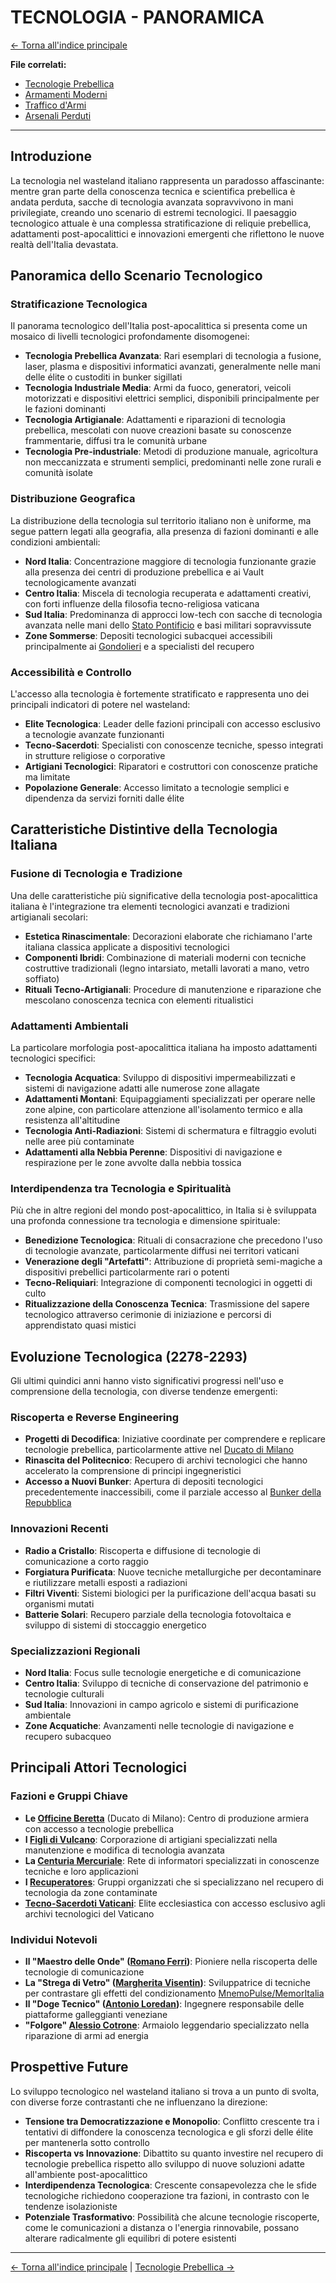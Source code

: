 # TECNOLOGIA - PANORAMICA

[← Torna all'indice principale](../../01-Indice/01.0-indice-principale.md)

**File correlati:**
- [Tecnologie Prebellica](../08-Tecnologia/08.1-tecnologie-prebellica.md)
- [Armamenti Moderni](../08-Tecnologia/08.2-armamenti-moderni.md)
- [Traffico d'Armi](../08-Tecnologia/08.3-traffico-armi.md)
- [Arsenali Perduti](../08-Tecnologia/08.4-arsenali-perduti.md)

---

## Introduzione

La tecnologia nel wasteland italiano rappresenta un paradosso affascinante: mentre gran parte della conoscenza tecnica e scientifica prebellica è andata perduta, sacche di tecnologia avanzata sopravvivono in mani privilegiate, creando uno scenario di estremi tecnologici. Il paesaggio tecnologico attuale è una complessa stratificazione di reliquie prebellica, adattamenti post-apocalittici e innovazioni emergenti che riflettono le nuove realtà dell'Italia devastata.

## Panoramica dello Scenario Tecnologico

### Stratificazione Tecnologica

Il panorama tecnologico dell'Italia post-apocalittica si presenta come un mosaico di livelli tecnologici profondamente disomogenei:

- **Tecnologia Prebellica Avanzata**: Rari esemplari di tecnologia a fusione, laser, plasma e dispositivi informatici avanzati, generalmente nelle mani delle élite o custoditi in bunker sigillati
- **Tecnologia Industriale Media**: Armi da fuoco, generatori, veicoli motorizzati e dispositivi elettrici semplici, disponibili principalmente per le fazioni dominanti
- **Tecnologia Artigianale**: Adattamenti e riparazioni di tecnologia prebellica, mescolati con nuove creazioni basate su conoscenze frammentarie, diffusi tra le comunità urbane
- **Tecnologia Pre-industriale**: Metodi di produzione manuale, agricoltura non meccanizzata e strumenti semplici, predominanti nelle zone rurali e comunità isolate

### Distribuzione Geografica

La distribuzione della tecnologia sul territorio italiano non è uniforme, ma segue pattern legati alla geografia, alla presenza di fazioni dominanti e alle condizioni ambientali:

- **Nord Italia**: Concentrazione maggiore di tecnologia funzionante grazie alla presenza dei centri di produzione prebellica e ai Vault tecnologicamente avanzati
- **Centro Italia**: Miscela di tecnologia recuperata e adattamenti creativi, con forti influenze della filosofia tecno-religiosa vaticana
- **Sud Italia**: Predominanza di approcci low-tech con sacche di tecnologia avanzata nelle mani dello [Stato Pontificio](../../../05-Fazioni/05.1-stato-pontificio.md) e basi militari sopravvissute
- **Zone Sommerse**: Depositi tecnologici subacquei accessibili principalmente ai [Gondolieri](../../07-Creature/07.2-gondolieri.md) e a specialisti del recupero

### Accessibilità e Controllo

L'accesso alla tecnologia è fortemente stratificato e rappresenta uno dei principali indicatori di potere nel wasteland:

- **Elite Tecnologica**: Leader delle fazioni principali con accesso esclusivo a tecnologie avanzate funzionanti
- **Tecno-Sacerdoti**: Specialisti con conoscenze tecniche, spesso integrati in strutture religiose o corporative
- **Artigiani Tecnologici**: Riparatori e costruttori con conoscenze pratiche ma limitate
- **Popolazione Generale**: Accesso limitato a tecnologie semplici e dipendenza da servizi forniti dalle élite

## Caratteristiche Distintive della Tecnologia Italiana

### Fusione di Tecnologia e Tradizione

Una delle caratteristiche più significative della tecnologia post-apocalittica italiana è l'integrazione tra elementi tecnologici avanzati e tradizioni artigianali secolari:

- **Estetica Rinascimentale**: Decorazioni elaborate che richiamano l'arte italiana classica applicate a dispositivi tecnologici
- **Componenti Ibridi**: Combinazione di materiali moderni con tecniche costruttive tradizionali (legno intarsiato, metalli lavorati a mano, vetro soffiato)
- **Rituali Tecno-Artigianali**: Procedure di manutenzione e riparazione che mescolano conoscenza tecnica con elementi ritualistici

### Adattamenti Ambientali

La particolare morfologia post-apocalittica italiana ha imposto adattamenti tecnologici specifici:

- **Tecnologia Acquatica**: Sviluppo di dispositivi impermeabilizzati e sistemi di navigazione adatti alle numerose zone allagate
- **Adattamenti Montani**: Equipaggiamenti specializzati per operare nelle zone alpine, con particolare attenzione all'isolamento termico e alla resistenza all'altitudine
- **Tecnologia Anti-Radiazioni**: Sistemi di schermatura e filtraggio evoluti nelle aree più contaminate
- **Adattamenti alla Nebbia Perenne**: Dispositivi di navigazione e respirazione per le zone avvolte dalla nebbia tossica

### Interdipendenza tra Tecnologia e Spiritualità

Più che in altre regioni del mondo post-apocalittico, in Italia si è sviluppata una profonda connessione tra tecnologia e dimensione spirituale:

- **Benedizione Tecnologica**: Rituali di consacrazione che precedono l'uso di tecnologie avanzate, particolarmente diffusi nei territori vaticani
- **Venerazione degli "Artefatti"**: Attribuzione di proprietà semi-magiche a dispositivi prebellici particolarmente rari o potenti
- **Tecno-Reliquiari**: Integrazione di componenti tecnologici in oggetti di culto
- **Ritualizzazione della Conoscenza Tecnica**: Trasmissione del sapere tecnologico attraverso cerimonie di iniziazione e percorsi di apprendistato quasi mistici

## Evoluzione Tecnologica (2278-2293)

Gli ultimi quindici anni hanno visto significativi progressi nell'uso e comprensione della tecnologia, con diverse tendenze emergenti:

### Riscoperta e Reverse Engineering

- **Progetti di Decodifica**: Iniziative coordinate per comprendere e replicare tecnologie prebellica, particolarmente attive nel [Ducato di Milano](../../../05-Fazioni/05.2-citta-stato-nord.md#ducato-di-milano)
- **Rinascita del Politecnico**: Recupero di archivi tecnologici che hanno accelerato la comprensione di principi ingegneristici
- **Accesso a Nuovi Bunker**: Apertura di depositi tecnologici precedentemente inaccessibili, come il parziale accesso al [Bunker della Repubblica](../08-Tecnologia/08.4-arsenali-perduti.md#il-bunker-della-repubblica)

### Innovazioni Recenti

- **Radio a Cristallo**: Riscoperta e diffusione di tecnologie di comunicazione a corto raggio
- **Forgiatura Purificata**: Nuove tecniche metallurgiche per decontaminare e riutilizzare metalli esposti a radiazioni
- **Filtri Viventi**: Sistemi biologici per la purificazione dell'acqua basati su organismi mutati
- **Batterie Solari**: Recupero parziale della tecnologia fotovoltaica e sviluppo di sistemi di stoccaggio energetico

### Specializzazioni Regionali

- **Nord Italia**: Focus sulle tecnologie energetiche e di comunicazione
- **Centro Italia**: Sviluppo di tecniche di conservazione del patrimonio e tecnologie culturali
- **Sud Italia**: Innovazioni in campo agricolo e sistemi di purificazione ambientale
- **Zone Acquatiche**: Avanzamenti nelle tecnologie di navigazione e recupero subacqueo

## Principali Attori Tecnologici

### Fazioni e Gruppi Chiave

- **Le [Officine Beretta](../08-Tecnologia/08.2-armamenti-moderni.md#le-officine-beretta-ducato-di-milano)** (Ducato di Milano): Centro di produzione armiera con accesso a tecnologie prebellica
- **I [Figli di Vulcano](../08-Tecnologia/08.2-armamenti-moderni.md#i-figli-di-vulcano)**: Corporazione di artigiani specializzati nella manutenzione e modifica di tecnologia avanzata
- **La [Centuria Mercuriale](../08-Tecnologia/08.3-traffico-armi.md#la-centuria-mercuriale)**: Rete di informatori specializzati in conoscenze tecniche e loro applicazioni
- **I [Recuperatores](../08-Tecnologia/08.3-traffico-armi.md#i-recuperatores)**: Gruppi organizzati che si specializzano nel recupero di tecnologia da zone contaminate
- **[Tecno-Sacerdoti Vaticani](../08-Tecnologia/08.2-armamenti-moderni.md#tecno-sacerdoti-dellarsenale)**: Elite ecclesiastica con accesso esclusivo agli archivi tecnologici del Vaticano

### Individui Notevoli

- **Il "Maestro delle Onde" ([Romano Ferri](../../10-Eventi/10.3-sviluppi-tecnologici.md#innovatori-notevoli))**: Pioniere nella riscoperta delle tecnologie di comunicazione
- **La "Strega di Vetro" ([Margherita Visentin](../../10-Eventi/10.3-sviluppi-tecnologici.md#innovatori-notevoli))**: Sviluppatrice di tecniche per contrastare gli effetti del condizionamento [MnemoPulse/MemorItalia](../../09-Vault/09.4-controllo-mentale.md)
- **Il "Doge Tecnico" ([Antonio Loredan](../../../06-Luoghi/06.2-venezia.md#figure-di-rilievo))**: Ingegnere responsabile delle piattaforme galleggianti veneziane
- **"Folgore" [Alessio Cotrone](../../10-Eventi/10.3-sviluppi-tecnologici.md#innovatori-notevoli)**: Armaiolo leggendario specializzato nella riparazione di armi ad energia

## Prospettive Future

Lo sviluppo tecnologico nel wasteland italiano si trova a un punto di svolta, con diverse forze contrastanti che ne influenzano la direzione:

- **Tensione tra Democratizzazione e Monopolio**: Conflitto crescente tra i tentativi di diffondere la conoscenza tecnologica e gli sforzi delle élite per mantenerla sotto controllo
- **Riscoperta vs Innovazione**: Dibattito su quanto investire nel recupero di tecnologie prebellica rispetto allo sviluppo di nuove soluzioni adatte all'ambiente post-apocalittico
- **Interdipendenza Tecnologica**: Crescente consapevolezza che le sfide tecnologiche richiedono cooperazione tra fazioni, in contrasto con le tendenze isolazioniste
- **Potenziale Trasformativo**: Possibilità che alcune tecnologie riscoperte, come le comunicazioni a distanza o l'energia rinnovabile, possano alterare radicalmente gli equilibri di potere esistenti

---

[← Torna all'indice principale](../../01-Indice/01.0-indice-principale.md) | [Tecnologie Prebellica →](../08-Tecnologia/08.1-tecnologie-prebellica.md)